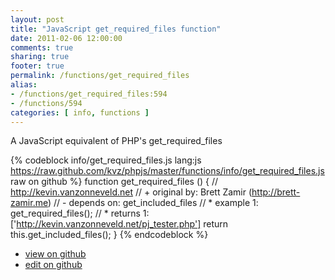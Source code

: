 ```yaml
---
layout: post
title: "JavaScript get_required_files function"
date: 2011-02-06 12:00:00
comments: true
sharing: true
footer: true
permalink: /functions/get_required_files
alias:
- /functions/get_required_files:594
- /functions/594
categories: [ info, functions ]
---
```

A JavaScript equivalent of PHP's get_required_files
<!-- more -->
{% codeblock info/get_required_files.js lang:js https://raw.github.com/kvz/phpjs/master/functions/info/get_required_files.js raw on github %}
function get_required_files () {
    // http://kevin.vanzonneveld.net
    // +   original by: Brett Zamir (http://brett-zamir.me)
    // -    depends on: get_included_files
    // *     example 1: get_required_files();
    // *     returns 1: ['http://kevin.vanzonneveld.net/pj_tester.php']
    return this.get_included_files();
}
{% endcodeblock %}
<ul>
 <li><a href="https://github.com/kvz/phpjs/blob/master/functions/info/get_required_files.js">view on github</a></li>
 <li><a href="https://github.com/kvz/phpjs/edit/master/functions/info/get_required_files.js">edit on github</a></li>
</ul>
